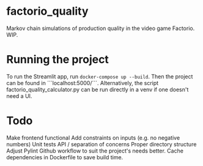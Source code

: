 # factorio_quality
Markov chain simulations of production quality in the video game Factorio. WIP.

# Running the project

To run the Streamlit app, run ```docker-compose up --build```. Then the project can be found in ´´´localhost:5000/´´´. Alternatively, the script factorio_quality_calculator.py can be run directly in a venv if one doesn't need a UI.

# Todo
Make frontend functional
Add constraints on inputs (e.g. no negative numbers)
Unit tests
API / separation of concerns
Proper directory structure
Adjust Pylint Github workflow to suit the project's needs better.
Cache dependencies in Dockerfile to save build time.